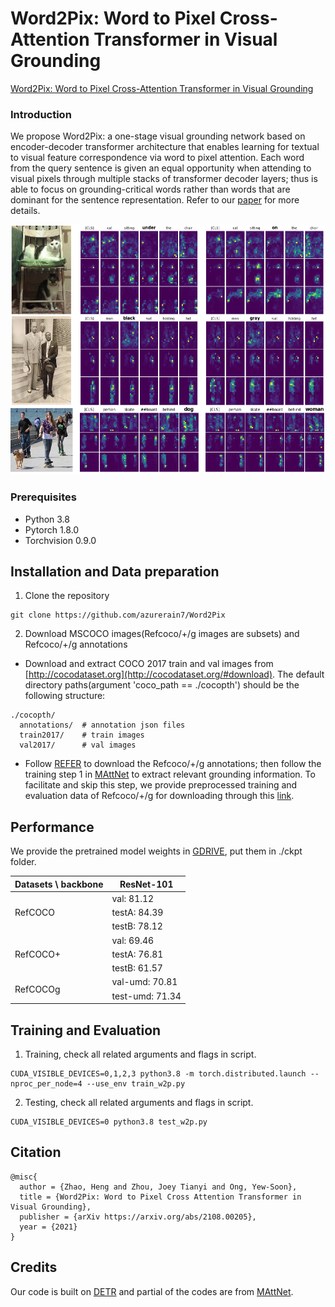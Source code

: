 # Word2Pix: Word to Pixel Cross-Attention Transformer in Visual Grounding
[Word2Pix: Word to Pixel Cross-Attention Transformer in Visual Grounding](https://arxiv.org/pdf/2108.00205.pdf)

### Introduction
We propose Word2Pix: a one-stage visual grounding network based on encoder-decoder transformer architecture that enables learning for textual to visual feature correspondence via word to pixel attention. Each word from the query sentence is given an equal opportunity when attending to visual pixels through multiple stacks of transformer decoder layers; thus is able to focus on grounding-critical words rather than words that are dominant for the sentence representation. Refer to our [paper](https://arxiv.org/pdf/2108.00205.pdf) for more details.
<p align="center"> <img src='img/visualization.png' height="400px"> </p>

### Prerequisites
* Python 3.8
* Pytorch 1.8.0
* Torchvision 0.9.0

## Installation and Data preparation
1. Clone the repository
```
git clone https://github.com/azurerain7/Word2Pix
```
2. Download MSCOCO images(Refcoco/+/g images are subsets) and Refcoco/+/g annotations
* Download and extract COCO 2017 train and val images from
[http://cocodataset.org](http://cocodataset.org/#download).
The default directory paths(argument 'coco_path == ./cocopth') should be the following structure:
```
./cocopth/
  annotations/  # annotation json files
  train2017/    # train images
  val2017/      # val images
```
* Follow [REFER](https://github.com/lichengunc/refer) to download the Refcoco/+/g annotations; then follow the training step 1 in [MAttNet](https://github.com/lichengunc/MAttNet) to extract relevant grounding information. To facilitate and skip this step, we provide preprocessed training and evaluation data of Refcoco/+/g for downloading through this [link]().


## Performance
We provide the pretrained model weights in [GDRIVE](https://drive.google.com/drive/folders/119XPeQV-IisyC_C55vSonACnArLYrLe_?usp=sharing), put them in ./ckpt folder.
<table>
    <thead>
        <tr>
            <th>Datasets \ backbone</th>
            <th>ResNet-101</th>
        </tr>
    </thead>
    <tbody>
        <tr>
            <td rowspan=3>RefCOCO</td>
            <td>val: 81.12</td>
        </tr>
        <tr>
            <td>testA: 84.39</td>
        </tr>
        <tr>
            <td>testB: 78.12</td>
        </tr>
        <tr>
            <td rowspan=3>RefCOCO+</td>
            <td>val: 69.46</td>
        </tr>
        <tr>
            <td>testA: 76.81</td>
        </tr>
        <tr>
            <td>testB: 61.57</td>
        </tr>
        <tr>
            <td rowspan=2>RefCOCOg</td>
            <td>val-umd: 70.81</td>
        </tr>
        <tr>
            <td>test-umd: 71.34</td>
        </tr>
    </tbody>
</table>

## Training and Evaluation
1. Training, check all related arguments and flags in script.
```
CUDA_VISIBLE_DEVICES=0,1,2,3 python3.8 -m torch.distributed.launch --nproc_per_node=4 --use_env train_w2p.py
```
2. Testing, check all related arguments and flags in script.
```
CUDA_VISIBLE_DEVICES=0 python3.8 test_w2p.py
```

## Citation

    @misc{
      author = {Zhao, Heng and Zhou, Joey Tianyi and Ong, Yew-Soon},
      title = {Word2Pix: Word to Pixel Cross Attention Transformer in Visual Grounding},
      publisher = {arXiv https://arxiv.org/abs/2108.00205},
      year = {2021}
    }

## Credits
Our code is built on [DETR](https://github.com/facebookresearch/detr) and partial of the codes are from [MAttNet](https://github.com/lichengunc/MAttNet).
